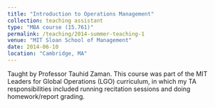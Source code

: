 ```yaml
---
title: "Introduction to Operations Management"
collection: teaching assistant
type: "MBA course (15.761)"
permalink: /teaching/2014-summer-teaching-1
venue: "MIT Sloan School of Management"
date: 2014-06-10
location: "Cambridge, MA"
---
```

Taught by Professor Tauhid Zaman. This course was part of the MIT Leaders for Global Operations (LGO) curriculum, in which my TA responsibilities included running recitation sessions and doing homework/report grading.
